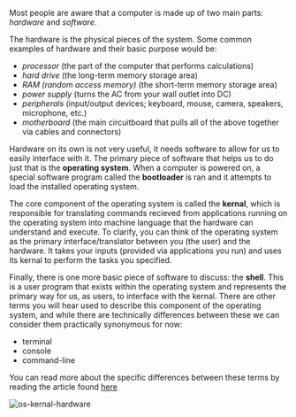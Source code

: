 Most people are aware that a computer is made up of two main parts: *hardware* and *software*. 

The hardware is the physical pieces of the system. Some common examples of hardware and their basic purpose would be:

- *processor* (the part of the computer that performs calculations)
- *hard drive* (the long-term memory storage area)
- *RAM (random access memory)* (the short-term memory storage area)
- *power supply* (turns the AC from your wall outlet into DC)
- *peripherals* (input/output devices; keyboard, mouse, camera, speakers, microphone, etc.)
- *motherboard* (the main circuitboard that pulls all of the above together via cables and connectors)

Hardware on its own is not very useful, it needs software to allow for us to easily interface with it. The primary piece of software that helps us to do just that is the **operating system**. When a computer is powered on, a special software program called the **bootloader** is ran and it attempts to load the installed operating system. 

The core component of the operating system is called the **kernal**, which is responsible for translating commands recieved from applications running on the operating system into machine language that the hardware can understand and execute. To clarify, you can think of the operating system as the primary interface/translator between you (the user) and the hardware. It takes your inputs (provided via applications you run) and uses its kernal to perform the tasks you specified.

Finally, there is one more basic piece of software to discuss: the **shell**. This is a user program that exists within the operating system and represents the primary way for us, as users, to interface with the kernal. There are other terms you will hear used to describe this component of the operating system, and while there are technically differences between these we can consider them practically synonymous for now:

- terminal
- console
- command-line

You can read more about the specific differences between these terms by reading the article found [here](https://www.geeksforgeeks.org/difference-between-terminal-console-shell-and-command-line)

![os-kernal-hardware](https://katakoda-scenario-assets.s3.amazonaws.com/OS-Kernal-Hardware.png)